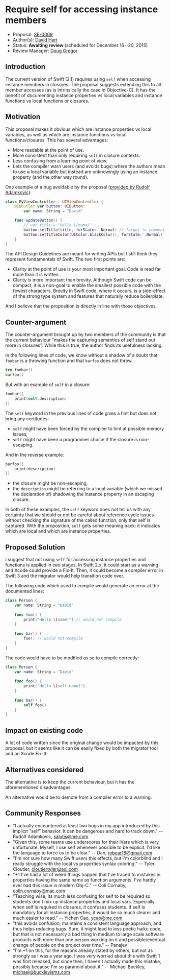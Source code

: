 # Require self for accessing instance members  

* Proposal: [SE-0009](https://github.com/apple/swift-evolution/blob/master/proposals/0009-require-self-for-accessing-instance-members.md)
* Author(s): [David Hart](https://github.com/hartbit)
* Status: **Awaiting review** (scheduled for December 16--20, 2015)
* Review Manager: [Doug Gregor](https://github.com/DougGregor)

## Introduction

The current version of Swift (2.1) requires using `self` when accessing instance members in closures. The proposal suggests extending this to all member accesses (as is intrinsically the case in Objective-C). It has the benefit of documenting instance properties vs local variables and instance functions vs local functions or closures.

## Motivation

This proposal makes it obvious which are instance properties vs local variables, as well as which are instance functions vs local functions/closures. This has several advantages:

* More readable at the point of use. 
* More consistent than only requiring `self` in closure contexts.
* Less confusing from a learning point of view.
* Lets the compiler warn users (and avoids bugs) where the authors mean to use a local variable but instead are unknowingly using an instance property (and the other way round).

One example of a bug avoidable by the proposal ([provided by Rudolf Adamkovic](https://lists.swift.org/pipermail/swift-evolution/2015-December/000243.html)):

```swift
class MyViewController : UIViewController {
	@IBOutlet var button: UIButton!
        var name: String = "David"

	func updateButton() {
		// var title = "Hello \(name)"
		button.setTitle(title, forState: .Normal) // forgot to comment this line but the compiler does not complain and title is now referencing UIViewController’s title by mistake
		button.setTitleColor(UIColor.blackColor(), forState: .Normal)
	}
}
```

The API Design Guidelines are meant for writing APIs but I still think they represent fundamentals of Swift. The two first points are:

* Clarity at the point of use is your most important goal. Code is read far more than it is written.
* Clarity is more important than brevity. Although Swift code can be compact, it is a non-goal to enable the smallest possible code with the fewest characters. Brevity in Swift code, where it occurs, is a side-effect of the strong type system and features that naturally reduce boilerplate.

And I believe that the proposition is directly in line with those objectives.

## Counter-argument

The counter-argument brought up by two members of the community is that the current behaviour "makes the capturing semantics of self stand out more in closures". While this is true, the author finds its usefulness lacking.

In the following lines of code, we know without a shadow of a doubt that `foobar` is a throwing function and that `barfoo` does not throw.

```swift
try foobar()
barfoo()
```

But with an example of `self` in a closure:

```swift
foobar({
	print(self.description)
})
```

The `self` keyword in the previous lines of code gives a hint but does not bring any certitudes:

* `self` might have been forced by the compiler to hint at possible memory issues,
* `self` might have been a programmer choice if the closure is non-escaping.

And in the reverse example:

```swift
barfoo({
	print(description)
})
```

* the closure might be non-escaping,
* the `description` might be referring to a local variable (which we missed the declaration of) shadowing the instance property in an escaping closure.

In both of these examples, the `self` keyword does not tell us with any certainty that we should or not be careful about reference cycle issues without checking the signature of the called function, only that self is captured. With the proposition, `self` gets some meaning back: it indicates which are local and which are instance properties.

## Proposed Solution

I suggest that not using `self` for accessing instance properties and functions is applied in two stages. In Swift 2.x, it could start as a warning and Xcode could provide a Fix-It. Then, it could become a compiler error in Swift 3 and the migrator would help transition code over.

The following code which used to compile would generate an error at the documented lines:

```swift
class Person {
	var name: String = "David"
	
	func foo() {
		print("Hello \(name)") // would not compile
	}
	
	func bar() {
		foo() // would not compile
	}
}
```

The code would have to be modified as so to compile correctly:

```swift
class Person {
	var name: String = "David"
	
	func foo() {
		print("Hello \(self.name)")
	}
	
	func bar() {
		self.foo()
	}
}
```

## Impact on existing code

A lot of code written since the original change would be impacted by this proposal, but it seems like it can be easily fixed by both the migrator tool and an Xcode Fix-It.

## Alternatives considered

The alternative is to keep the current behaviour, but it has the aforementioned disadvantages.

An alternative would be to demote from a compiler error to a warning.

## Community Responses

* "I actually encountered at least two bugs in my app introduced by this implicit "self" behavior. It can be dangerous and hard to track down." -- Rudolf Adamkovic, salutis@me.com
* "Given this, some teams use underscores for their iVars which is very unfortunate. Myself, I use self whenever possible to be explicit. I'd like the language to force us to be clear." -- Dan, robear18@gmail.com
* "I'm not sure how many Swift users this effects, but I'm colorblind and I really struggle with the local vs properties syntax coloring." -- Tyler Cloutier, cloutiertyler@aol.com
* "+1 I've had a lot of weird things happen that I've traced to mistakes in properties having the same name as function arguments. I've hardly ever had this issue in modern Obj-C." -- Coli Cornaby, colin.cornaby@mac.com
* "Teaching wise, its much less confusing for self to be required so students don't mix up instance properties and local vars. Especially when self is required in closures, it confuses students. If self is mandatory for all instance properties, it would be so much clearer and much easier to read." -- Yichen Cao, ycao@me.com
* "this avoids confusion, maintains a consistent language approach, and thus helps reducing bugs. Sure, it might lead to less poetic haiku code, but that is not necessarily a bad thing in medium to large scale software products with more than one person working on it and possible/eventual change of people on the project over time." -- Panajev
* "I'm +1 on this, for the reasons already stated by others, but not as strongly as I was a year ago. I was very worried about this with Swift 1 was first released, but since then, I haven't actually made this mistake, possibly because I'm so paranoid about it." -- Michael Buckley, michael@buckleyisms.com
